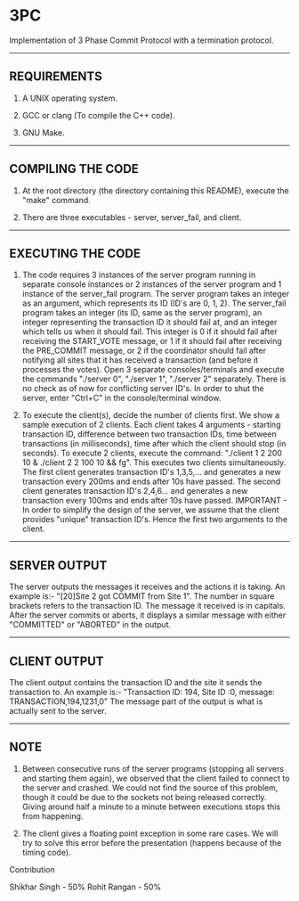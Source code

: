 # 3PC

Implementation of 3 Phase Commit Protocol with a termination protocol.

-------------------------------------------------------------------------------
REQUIREMENTS
-------------------------------------------------------------------------------

1. A UNIX operating system.

2. GCC or clang (To compile the C++ code).

3. GNU Make.

-------------------------------------------------------------------------------
COMPILING THE CODE
-------------------------------------------------------------------------------

1. At the root directory (the directory containing this README), execute the
   "make" command.

2. There are three executables - server, server\_fail, and client.

-------------------------------------------------------------------------------
EXECUTING THE CODE
-------------------------------------------------------------------------------

1. The code requires 3 instances of the server program running in separate
   console instances or 2 instances of the server program and 1 instance of the
   server\_fail program. The server program takes an integer as an argument,
   which represents its ID (ID's are 0, 1, 2). The server\_fail program takes
   an integer (its ID, same as the server program), an integer representing the
   transaction ID it should fail at, and an integer which tells us when it
   should fail. This integer is 0 if it should fail after receiving the
   START\_VOTE message, or 1 if it should fail after receiving the PRE\_COMMIT
   message, or 2 if the coordinator should fail after notifying all sites that
   it has received a transaction (and before it processes the votes).
   Open 3 separate consoles/terminals and execute the commands "./server 0",
   "./server 1", "./server 2" separately. There is no check as of now for
   conflicting server ID's. In order to shut the server, enter "Ctrl+C" in the
   console/terminal window.

2. To execute the client(s), decide the number of clients first. We show a
   sample execution of 2 clients.
   Each client takes 4 arguments - starting transaction ID, difference between
   two transaction IDs, time between transactions (in milliseconds), time after
   which the client should stop (in seconds).
   To execute 2 clients, execute the command:
   "./client 1 2 200 10 & ./client 2 2 100 10 && fg". This executes two clients
   simultaneously.
   The first client generates transaction ID's 1,3,5,... and generates a new
   transaction every 200ms and ends after 10s have passed.
   The second client generates transaction ID's 2,4,6... and generates a new
   transaction every 100ms and ends after 10s have passed.
   IMPORTANT - In order to simplify the design of the server, we assume that the
   client provides "unique" transaction ID's. Hence the first two arguments to
   the client.

-------------------------------------------------------------------------------
SERVER OUTPUT
-------------------------------------------------------------------------------

The server outputs the messages it receives and the actions it is taking.
An example is:- "[20]Site 2 got COMMIT from Site 1". The number in square
brackets refers to the transaction ID. The message it received is in capitals.
After the server commits or aborts, it displays a similar message with either
"COMMITTED" or "ABORTED" in the output.

-------------------------------------------------------------------------------
CLIENT OUTPUT
-------------------------------------------------------------------------------

The client output contains the transaction ID and the site it sends the
transaction to. An example is:- 
"Transaction ID: 194, Site ID :0, message: TRANSACTION,194,1231,0"
The message part of the output is what is actually sent to the server.

-------------------------------------------------------------------------------
NOTE
-------------------------------------------------------------------------------

1. Between consecutive runs of the server programs (stopping all servers and 
   starting them again), we observed that the client failed to connect to the
   server and crashed. We could not find the source of this problem, though it
   could be due to the sockets not being released correctly. Giving around half
   a minute to a minute between executions stops this from happening.

2. The client gives a floating point exception in some rare cases. We will try
   to solve this error before the presentation (happens because of the timing
   code).

Contribution

Shikhar Singh - 50%
Rohit Rangan - 50%
